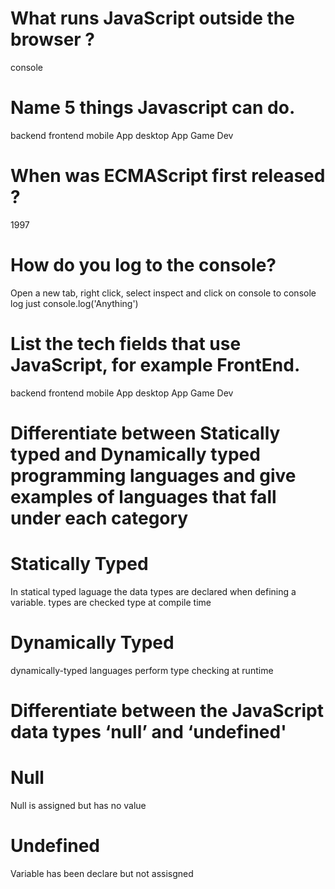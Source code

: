 # What runs JavaScript outside the browser ?
console

# Name 5 things Javascript can do.
backend
frontend
mobile App
desktop App
Game Dev

# When was ECMAScript first released ?
1997

# How do you log to the console?
Open a new tab, right click, select inspect and click on console
to console log just console.log('Anything')

# List the tech fields that use JavaScript, for example FrontEnd.
backend
frontend
mobile App
desktop App
Game Dev

# Differentiate between Statically typed and Dynamically typed programming languages and give examples of languages that fall under each category

Statically Typed
================

In statical typed laguage the data types are declared when defining a variable.
types are checked type at compile time

Dynamically Typed
================
dynamically-typed languages perform type checking at runtime

# Differentiate between the JavaScript data types ‘null’ and ‘undefined'

Null
====
Null is assigned but has no value

Undefined
=========
Variable has been declare but not assisgned